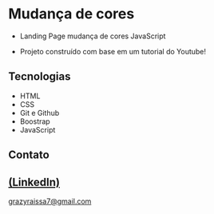 # Mudança de cores
 
 -  Landing Page mudança de cores JavaScript

 - Projeto construído com base em um tutorial do Youtube!

## Tecnologias

- HTML
- CSS
- Git e Github
- Boostrap
- JavaScript

## Contato
[(LinkedIn)](https://www.linkedin.com/in/grazielly-raissa-pereira-b511342b6?utm_source=share&utm_campaign=share_via&utm_content=profile&utm_medium=android_app)
-----
grazyraissa7@gmail.com
